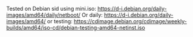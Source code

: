 Tested on Debian sid using mini.iso:  https://d-i.debian.org/daily-images/amd64/daily/netboot/   Or daily: https://d-i.debian.org/daily-images/amd64/ or testing: https://cdimage.debian.org/cdimage/weekly-builds/amd64/iso-cd/debian-testing-amd64-netinst.iso

